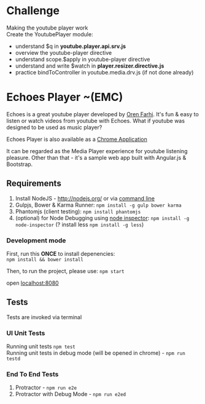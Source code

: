 # Challenge  
Making the youtube player work  
Create the YoutubePlayer module:  

* understand $q in **youtube.player.api.srv.js**  
* overview the youtube-player directive  
* understand scope.$apply in youtube-player directive  
* understand and write $watch in **player.resizer.directive.js**  
* practice bindToController in youtube.media.drv.js (if not done already)  


# Echoes Player ~(EMC)
Echoes is a great youtube player developed by [Oren Farhi](http://orizens.com).
It's fun & easy to listen or watch videos from youtube with Echoes.
What if youtube was designed to be used as music player?

Echoes Player is also available as a [Chrome Application](https://chrome.google.com/webstore/detail/echoes-player/aaenpaopfebcmdaegggjbkhaedlbbkde)

It can be regarded as the Media Player experience for youtube listening pleasure.
Other than that - it's a sample web app built with Angular.js & Bootstrap.

## Requirements

1. Install NodeJS - http://nodejs.org/ or via [command line](https://github.com/joyent/node/wiki/installing-node.js-via-package-manager)
2. Gulpjs, Bower & Karma Runner: ```npm install -g gulp bower karma```
3. Phantomjs (client testing): ```npm install phantomjs```
4. (optional) for Node Debugging using [node inspector](https://github.com/node-inspector/node-inspector): ```npm install -g node-inspector```
(? install less ```npm install -g less```) 

### Development mode
First, run this **ONCE** to install depenencies:  
```npm install && bower install```  

Then, to run the project, please use:
```npm start```

open <localhost:8080>

## Tests  
Tests are invoked via terminal

### UI Unit Tests
Running unit tests ```npm test```  
Running unit tests in debug mode (will be opened in chrome) - ```npm run testd```  

### End To End Tests  
1. Protractor - ```npm run e2e```
1. Protractor with Debug Mode - ```npm run e2ed```  